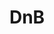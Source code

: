 ---
title: DnB
crosslinks:
- electronicmusic
- AskReddit
- videos
- NeuroFunk
- DNBFREEDOWNLOADS
- vinyl
- desktops
- edmproduction
- TheOverload
- HalftimeDnB
- CrossBreed
- Pendulum
- AtmosphericDnB
- EDM
- xkcd
- OutOfTheLoop
- mildlyinfuriating
- jumpup
- IAmA
---